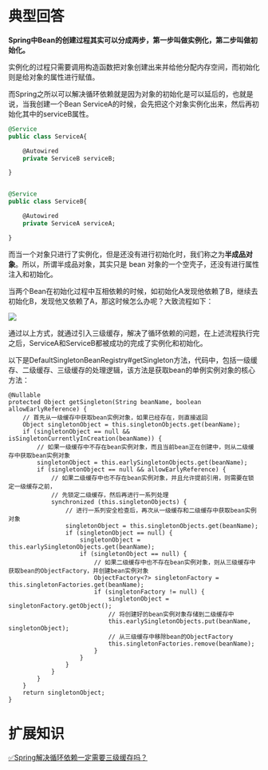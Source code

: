 # 典型回答


**Spring中Bean的创建过程其实可以分成两步，第一步叫做实例化，第二步叫做初始化。**



实例化的过程只需要调用构造函数把对象创建出来并给他分配内存空间，而初始化则是给对象的属性进行赋值。



而Spring之所以可以解决循环依赖就是因为对象的初始化是可以延后的，也就是说，当我创建一个Bean ServiceA的时候，会先把这个对象实例化出来，然后再初始化其中的serviceB属性。



```sql
@Service
public class ServiceA{

	@Autowired
	private ServiceB serviceB;

}


@Service
public class ServiceB{

	@Autowired
	private ServiceA serviceA;

}
```



而当一个对象只进行了实例化，但是还没有进行初始化时，我们称之为**半成品对象**。所以，所谓半成品对象，其实只是 bean 对象的一个空壳子，还没有进行属性注入和初始化。



当两个Bean在初始化过程中互相依赖的时候，如初始化A发现他依赖了B，继续去初始化B，发现他又依赖了A，那这时候怎么办呢？大致流程如下：





![](https://cdn.nlark.com/yuque/0/2023/png/5378072/1696145328593-e6b49a1c-55c6-48ce-ab87-c67f88a76359.png)



通过以上方式，就通过引入三级缓存，解决了循环依赖的问题，在上述流程执行完之后，ServiceA和ServiceB都被成功的完成了实例化和初始化。



以下是DefaultSingletonBeanRegistry#getSingleton方法，代码中，包括一级缓存、二级缓存、三级缓存的处理逻辑，该方法是获取bean的单例实例对象的核心方法：



```plain
@Nullable
protected Object getSingleton(String beanName, boolean allowEarlyReference) {
    // 首先从一级缓存中获取bean实例对象，如果已经存在，则直接返回
    Object singletonObject = this.singletonObjects.get(beanName);
    if (singletonObject == null && isSingletonCurrentlyInCreation(beanName)) {
        // 如果一级缓存中不存在bean实例对象，而且当前bean正在创建中，则从二级缓存中获取bean实例对象
        singletonObject = this.earlySingletonObjects.get(beanName);
        if (singletonObject == null && allowEarlyReference) {
            // 如果二级缓存中也不存在bean实例对象，并且允许提前引用，则需要在锁定一级缓存之前，
            // 先锁定二级缓存，然后再进行一系列处理
            synchronized (this.singletonObjects) {
                // 进行一系列安全检查后，再次从一级缓存和二级缓存中获取bean实例对象
                singletonObject = this.singletonObjects.get(beanName);
                if (singletonObject == null) {
                    singletonObject = this.earlySingletonObjects.get(beanName);
                    if (singletonObject == null) {
                        // 如果二级缓存中也不存在bean实例对象，则从三级缓存中获取bean的ObjectFactory，并创建bean实例对象
                        ObjectFactory<?> singletonFactory = this.singletonFactories.get(beanName);
                        if (singletonFactory != null) {
                            singletonObject = singletonFactory.getObject();
                            // 将创建好的bean实例对象存储到二级缓存中
                            this.earlySingletonObjects.put(beanName, singletonObject);
                            // 从三级缓存中移除bean的ObjectFactory
                            this.singletonFactories.remove(beanName);
                        }
                    }
                }
            }
        }
    }
    return singletonObject;
}

```





# 扩展知识


[✅Spring解决循环依赖一定需要三级缓存吗？](https://www.yuque.com/hollis666/qyhor6/edvhrik3pbw300os)

